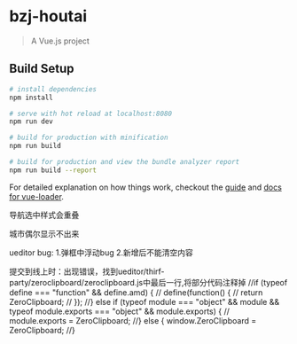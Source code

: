 # bzj-houtai

> A Vue.js project

## Build Setup

``` bash
# install dependencies
npm install

# serve with hot reload at localhost:8080
npm run dev

# build for production with minification
npm run build

# build for production and view the bundle analyzer report
npm run build --report
```

For detailed explanation on how things work, checkout the [guide](http://vuejs-templates.github.io/webpack/) and [docs for vue-loader](http://vuejs.github.io/vue-loader).


导航选中样式会重叠

城市偶尔显示不出来


ueditor bug: 
1.弹框中浮动bug
2.新增后不能清空内容

提交到线上时：出现错误，找到ueditor/thirf-party/zeroclipboard/zeroclipboard.js中最后一行,将部分代码注释掉
//if (typeof define === "function" && define.amd) {
//  define(function() {
//    return ZeroClipboard;
//  });
//} else if (typeof module === "object" && module && typeof module.exports === "object" && module.exports) {
//  module.exports = ZeroClipboard;
//} else {
    window.ZeroClipboard = ZeroClipboard;
//}


